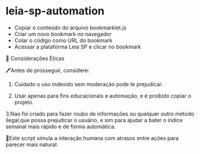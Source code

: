 # leia-sp-automation
  
   - Copiar o conteúdo do arquivo bookmarklet.js
   - Criar um novo bookmark no navegador
   - Colar o código como URL do bookmark
   - Acessar a plataforma Leia SP e clicar no bookmark

🧾 Considerações Éticas

🖊Antes de prosseguir, considere:
1. Cuidado o uso indevido sem moderação pode te prejudicar.
 
2. Usar apenas para fins educacionais e automação,  e é proibido copiar o projeto.
   
3.Nao foi criado para fazer roubo de informações ou qualquer outro método ilegal,que possa prejudicar o usuário, e sim para ajudar a bater o índice semanal mais rápido e de forma automática.

📜Este script simula a interação humana com atrasos entre ações para parecer mais natural.
